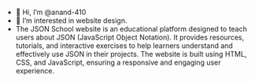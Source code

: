 - 👋 Hi, I’m @anand-410
- 👀 I’m interested in website design.
- The JSON School website is an educational platform designed to teach users about JSON (JavaScript Object Notation). It provides resources, tutorials, and interactive exercises to help learners understand and effectively use JSON in their projects. The website is built using HTML, CSS, and JavaScript, ensuring a responsive and engaging user experience.
